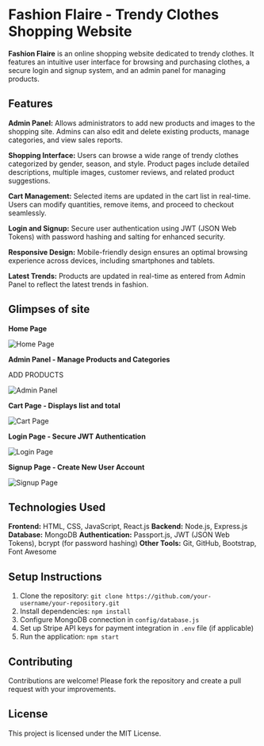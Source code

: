 # Fashion Flaire - Trendy Clothes Shopping Website

**Fashion Flaire** is an online shopping website dedicated to trendy clothes. It features an intuitive user interface for browsing and purchasing clothes, a secure login and signup system, and an admin panel for managing products.

## Features

**Admin Panel:**
Allows administrators to add new products and images to the shopping site. Admins can also edit and delete existing products, manage categories, and view sales reports.

**Shopping Interface:**
Users can browse a wide range of trendy clothes categorized by gender, season, and style. Product pages include detailed descriptions, multiple images, customer reviews, and related product suggestions.

**Cart Management:**
Selected items are updated in the cart list in real-time. Users can modify quantities, remove items, and proceed to checkout seamlessly.

**Login and Signup:**
Secure user authentication using JWT (JSON Web Tokens) with password hashing and salting for enhanced security.

**Responsive Design:**
Mobile-friendly design ensures an optimal browsing experience across devices, including smartphones and tablets.

**Latest Trends:**
Products are updated in real-time as entered from Admin Panel to reflect the latest trends in fashion.

## Glimpses of site

**Home Page**

![Home Page](https://github.com/Sneha06dev/Ecommerce-/assets/172610209/c0d6a947-0618-4d05-bb8e-4e2ae06c04a2)


**Admin Panel - Manage Products and Categories**

ADD PRODUCTS

![Admin Panel](https://github.com/Sneha06dev/Ecommerce-/assets/172610209/41036f00-6f31-4d24-aba0-ca471dd691e7)


**Cart Page - Displays list and total**

![Cart Page](https://github.com/Sneha06dev/Ecommerce-/assets/172610209/7a0fbe7c-69d6-4173-9ea1-120a1de39aee)

**Login Page - Secure JWT Authentication**       

![Login Page](https://github.com/Sneha06dev/Ecommerce-/assets/172610209/dc99a7fa-3882-4a74-aecf-c48222d63647)
                     

**Signup Page - Create New User Account**

 ![Signup Page](https://github.com/Sneha06dev/Ecommerce-/assets/172610209/75c032b4-37e9-41c4-ac04-844b55cf4f91)




## Technologies Used

**Frontend:** HTML, CSS, JavaScript, React.js
**Backend:** Node.js, Express.js
**Database:** MongoDB
**Authentication:** Passport.js, JWT (JSON Web Tokens), bcrypt (for password hashing)
**Other Tools:** Git, GitHub, Bootstrap, Font Awesome

## Setup Instructions

1. Clone the repository: `git clone https://github.com/your-username/your-repository.git`
2. Install dependencies: `npm install`
3. Configure MongoDB connection in `config/database.js`
4. Set up Stripe API keys for payment integration in `.env` file (if applicable)
5. Run the application: `npm start`

## Contributing

Contributions are welcome! Please fork the repository and create a pull request with your improvements.

## License

This project is licensed under the MIT License.
